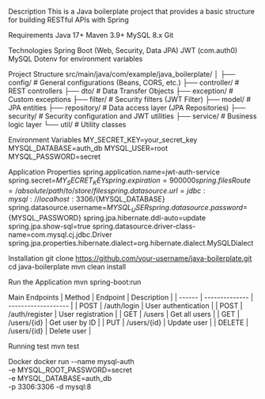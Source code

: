 Description
This is a Java boilerplate project that provides a basic structure for building RESTful APIs with Spring

Requirements
Java 17+
Maven 3.9+
MySQL 8.x
Git

Technologies
Spring Boot (Web, Security, Data JPA)
JWT (com.auth0)
MySQL
Dotenv for environment variables


Project Structure
src/main/java/com/example/java_boilerplate/
│
├── config/          # General configurations (Beans, CORS, etc.)
├── controller/      # REST controllers
├── dto/             # Data Transfer Objects
├── exception/       # Custom exceptions
├── filter/          # Security filters (JWT Filter)
├── model/           # JPA entities
├── repository/      # Data access layer (JPA Repositories)
├── security/        # Security configuration and JWT utilities
├── service/         # Business logic layer
└── util/            # Utility classes

Environment Variables
MY_SECRET_KEY=your_secret_key
MYSQL_DATABASE=auth_db
MYSQL_USER=root
MYSQL_PASSWORD=secret

Application Properties
spring.application.name=jwt-auth-service
spring.secret=${MY_SECRET_KEY}
spring.expiration=900000
spring.filesRoute=/absolute/path/to/store/files
spring.datasource.url=jdbc:mysql://localhost:3306/${MYSQL_DATABASE}
spring.datasource.username=${MYSQL_USER}
spring.datasource.password=${MYSQL_PASSWORD}
spring.jpa.hibernate.ddl-auto=update
spring.jpa.show-sql=true
spring.datasource.driver-class-name=com.mysql.cj.jdbc.Driver
spring.jpa.properties.hibernate.dialect=org.hibernate.dialect.MySQLDialect

Installation
git clone https://github.com/your-username/java-boilerplate.git
cd java-boilerplate
mvn clean install

Run the Application
mvn spring-boot:run


Main Endpoints
| Method | Endpoint       | Description         |
| ------ | -------------- | ------------------- |
| POST   | /auth/login    | User authentication |
| POST   | /auth/register | User registration   |
| GET    | /users         | Get all users       |
| GET    | /users/{id}    | Get user by ID      |
| PUT    | /users/{id}    | Update user         |
| DELETE | /users/{id}    | Delete user         |


Running test
mvn test

Docker
docker run --name mysql-auth \
-e MYSQL_ROOT_PASSWORD=secret \
-e MYSQL_DATABASE=auth_db \
-p 3306:3306 -d mysql:8